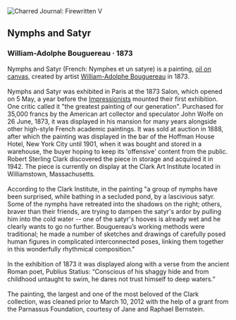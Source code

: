 <div class="artwork-of-the-day">
  <div class="container">
    <div class="img-wrapper">
      <img
        src="https://uploads5.wikiart.org/images/william-adolphe-bouguereau/nymphs-and-satyr.jpg!Large.jpg"
        alt="Charred Journal: Firewritten V" />
    </div>
    <div class="artwork-detail">
      <div class="artwork-origin"> 
        <h2 class="artwork-name">Nymphs and Satyr</h2>
        <h3 class="artist">
          William-Adolphe Bouguereau
                    ·  1873
        </h3>
      </div>
      <p class="description">
        <span class="artwork-description-text ng-binding" ng-bind-html="viewModel.ArtworkOfTheDay.Description | unsafe">Nymphs and Satyr (French: Nymphes et un satyre) is a painting, <a target="_blank" href="/en/paintings-by-media/oil-on-sacking">oil on canvas</a>, created by artist <a target="_blank" href="/en/william-adolphe-bouguereau">William-Adolphe Bouguereau</a> in 1873.
<br>
<br>Nymphs and Satyr was exhibited in Paris at the 1873 Salon, which opened on 5 May, a year before the <a target="_blank" href="/en/artists-by-art-movement/impressionism">Impressionists</a> mounted their first exhibition. One critic called it "the greatest painting of our generation". Purchased for 35,000 francs by the American art collector and speculator John Wolfe on 26 June, 1873, it was displayed in his mansion for many years alongside other high-style French academic paintings. It was sold at auction in 1888, after which the painting was displayed in the bar of the Hoffman House Hotel, New York City until 1901, when it was bought and stored in a warehouse, the buyer hoping to keep its 'offensive' content from the public. Robert Sterling Clark discovered the piece in storage and acquired it in 1942. The piece is currently on display at the Clark Art Institute located in Williamstown, Massachusetts.
<br>
<br>According to the Clark Institute, in the painting "a group of nymphs have been surprised, while bathing in a secluded pond, by a lascivious satyr. Some of the nymphs have retreated into the shadows on the right; others, braver than their friends, are trying to dampen the satyr's ardor by pulling him into the cold water -- one of the satyr's hooves is already wet and he clearly wants to go no further. Bouguereau’s working methods were traditional; he made a number of sketches and drawings of carefully posed human figures in complicated interconnected poses, linking them together in this wonderfully rhythmical composition."
<br>
<br>In the exhibition of 1873 it was displayed along with a verse from the ancient Roman poet, Publius Statius: “Conscious of his shaggy hide and from childhood untaught to swim, he dares not trust himself to deep waters.”
<br>
<br>The painting, the largest and one of the most beloved of the Clark collection, was cleaned prior to March 10, 2012 with the help of a grant from the Parnassus Foundation, courtesy of Jane and Raphael Bernstein.</span>
                        <div class="text-shadow-container" ng-show="showShadow" style=""></div>
      </p>
    </div>
  </div>

</div>
